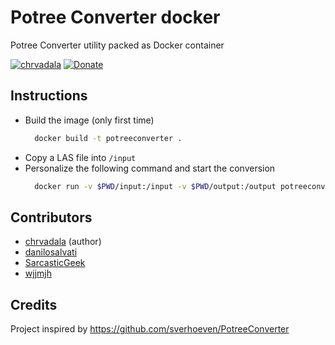 # Potree Converter docker

Potree Converter utility packed as Docker container

[![chrvadala](https://img.shields.io/badge/website-chrvadala-orange.svg)](https://chrvadala.github.io)
[![Donate](https://img.shields.io/badge/donate-PayPal-green.svg)](https://www.paypal.me/chrvadala/25)

## Instructions
- Build the image (only first time) 
  ```sh
    docker build -t potreeconverter .
  ```
- Copy a LAS file into `/input`
- Personalize the following command and start the conversion 
  ```sh
    docker run -v $PWD/input:/input -v $PWD/output:/output potreeconverter PotreeConverter /input/perugia.las -p perugia -o /output/perugia
  ```

## Contributors
- [chrvadala](https://github.com/chrvadala) (author)
- [danilosalvati](https://github.com/danilosalvati)
- [SarcasticGeek](https://github.com/SarcasticGeek)
- [wjjmjh](https://github.com/wjjmjh)

## Credits
Project inspired by https://github.com/sverhoeven/PotreeConverter